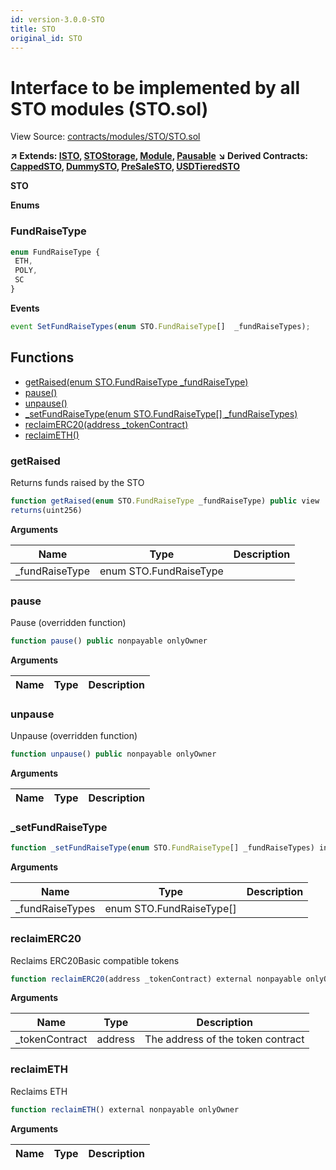 ```yaml
---
id: version-3.0.0-STO
title: STO
original_id: STO
---
```


# Interface to be implemented by all STO modules (STO.sol)

View Source: [contracts/modules/STO/STO.sol](../../contracts/modules/STO/STO.sol)

**↗ Extends: [ISTO](ISTO.md), [STOStorage](STOStorage.md), [Module](Module.md), [Pausable](Pausable.md)**
**↘ Derived Contracts: [CappedSTO](CappedSTO.md), [DummySTO](DummySTO.md), [PreSaleSTO](PreSaleSTO.md), [USDTieredSTO](USDTieredSTO.md)**

**STO**

**Enums**
### FundRaiseType

```js
enum FundRaiseType {
 ETH,
 POLY,
 SC
}
```

**Events**

```js
event SetFundRaiseTypes(enum STO.FundRaiseType[]  _fundRaiseTypes);
```

## Functions

- [getRaised(enum STO.FundRaiseType _fundRaiseType)](#getraised)
- [pause()](#pause)
- [unpause()](#unpause)
- [_setFundRaiseType(enum STO.FundRaiseType[] _fundRaiseTypes)](#_setfundraisetype)
- [reclaimERC20(address _tokenContract)](#reclaimerc20)
- [reclaimETH()](#reclaimeth)

### getRaised

Returns funds raised by the STO

```js
function getRaised(enum STO.FundRaiseType _fundRaiseType) public view
returns(uint256)
```

**Arguments**

| Name        | Type           | Description  |
| ------------- |------------- | -----|
| _fundRaiseType | enum STO.FundRaiseType |  | 

### pause

Pause (overridden function)

```js
function pause() public nonpayable onlyOwner 
```

**Arguments**

| Name        | Type           | Description  |
| ------------- |------------- | -----|

### unpause

Unpause (overridden function)

```js
function unpause() public nonpayable onlyOwner 
```

**Arguments**

| Name        | Type           | Description  |
| ------------- |------------- | -----|

### _setFundRaiseType

```js
function _setFundRaiseType(enum STO.FundRaiseType[] _fundRaiseTypes) internal nonpayable
```

**Arguments**

| Name        | Type           | Description  |
| ------------- |------------- | -----|
| _fundRaiseTypes | enum STO.FundRaiseType[] |  | 

### reclaimERC20

Reclaims ERC20Basic compatible tokens

```js
function reclaimERC20(address _tokenContract) external nonpayable onlyOwner 
```

**Arguments**

| Name        | Type           | Description  |
| ------------- |------------- | -----|
| _tokenContract | address | The address of the token contract | 

### reclaimETH

Reclaims ETH

```js
function reclaimETH() external nonpayable onlyOwner 
```

**Arguments**

| Name        | Type           | Description  |
| ------------- |------------- | -----|

